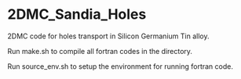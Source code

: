 # 2DMC_Sandia_Holes
2DMC code for holes transport in Silicon Germanium Tin alloy.

Run make.sh to compile all fortran codes in the directory. 

Run source_env.sh to setup the environment for running fortran code.
